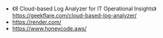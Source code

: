 * 《8 Cloud-based Log Analyzer for IT Operational Insights》https://geekflare.com/cloud-based-log-analyzer/
* https://render.com/
* https://www.honeycode.aws/ 

